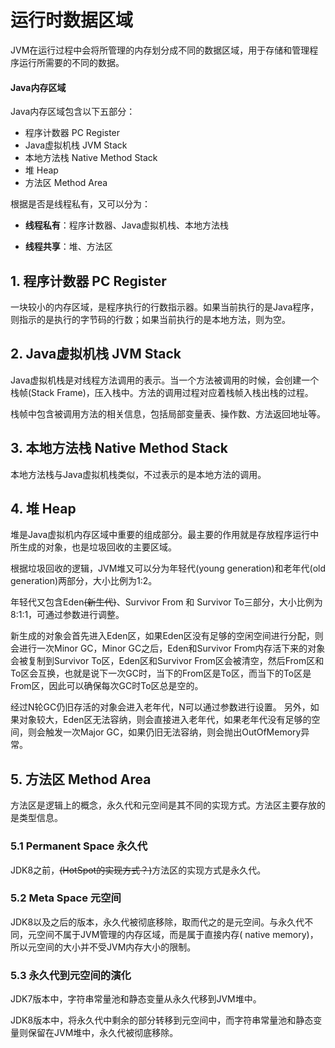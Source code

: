 # 运行时数据区域

JVM在运行过程中会将所管理的内存划分成不同的数据区域，用于存储和管理程序运行所需要的不同的数据。

#### Java内存区域

Java内存区域包含以下五部分：

* 程序计数器 PC Register
* Java虚拟机栈 JVM Stack
* 本地方法栈 Native Method Stack
* 堆 Heap
* 方法区 Method Area

根据是否是线程私有，又可以分为：

* **线程私有**：程序计数器、Java虚拟机栈、本地方法栈

* **线程共享**：堆、方法区

## 1. 程序计数器 PC Register

一块较小的内存区域，是程序执行的行数指示器。如果当前执行的是Java程序，则指示的是执行的字节码的行数；如果当前执行的是本地方法，则为空。

## 2. Java虚拟机栈 JVM Stack

Java虚拟机栈是对线程方法调用的表示。当一个方法被调用的时候，会创建一个栈帧(Stack Frame)，压入栈中。方法的调用过程对应着栈帧入栈出栈的过程。

栈帧中包含被调用方法的相关信息，包括局部变量表、操作数、方法返回地址等。

## 3. 本地方法栈 Native Method Stack

本地方法栈与Java虚拟机栈类似，不过表示的是本地方法的调用。

## 4. 堆 Heap

堆是Java虚拟机内存区域中重要的组成部分。最主要的作用就是存放程序运行中所生成的对象，也是垃圾回收的主要区域。

根据垃圾回收的逻辑，JVM堆又可以分为年轻代(young generation)和老年代(old generation)两部分，大小比例为1:2。

年轻代又包含Eden~~(新生代)~~、Survivor From 和 Survivor To三部分，大小比例为8:1:1，可通过参数进行调整。

新生成的对象会首先进入Eden区，如果Eden区没有足够的空闲空间进行分配，则会进行一次Minor GC，Minor GC之后，Eden和Survivor
From内存活下来的对象会被复制到Survivor To区，Eden区和Survivor
From区会被清空，然后From区和To区会互换，也就是说下一次GC时，当下的From区是To区，而当下的To区是From区，因此可以确保每次GC时To区总是空的。

经过N轮GC仍旧存活的对象会进入老年代，N可以通过参数进行设置。
另外，如果对象较大，Eden区无法容纳，则会直接进入老年代，如果老年代没有足够的空间，则会触发一次Major
GC，如果仍旧无法容纳，则会抛出OutOfMemory异常。

## 5. 方法区 Method Area

方法区是逻辑上的概念，永久代和元空间是其不同的实现方式。方法区主要存放的是类型信息。

### 5.1 Permanent Space 永久代

JDK8之前，~~(HotSpot的实现方式？)~~方法区的实现方式是永久代。

### 5.2 Meta Space 元空间

JDK8以及之后的版本，永久代被彻底移除，取而代之的是元空间。与永久代不同，元空间不属于JVM管理的内存区域，而是属于直接内存(
native memory)，所以元空间的大小并不受JVM内存大小的限制。

### 5.3 永久代到元空间的演化

JDK7版本中，字符串常量池和静态变量从永久代移到JVM堆中。

JDK8版本中，将永久代中剩余的部分转移到元空间中，而字符串常量池和静态变量则保留在JVM堆中，永久代被彻底移除。
